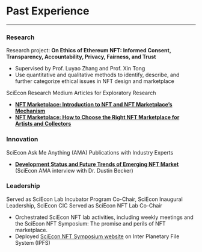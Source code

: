 # **Past Experience**

---

### Research

Research project: **On Ethics of Ethereum NFT: Informed Consent, Transparency, Accountability, Privacy, Fairness, and Trust**

- Supervised by Prof. Luyao Zhang and Prof. Xin Tong
- Use quantitative and qualitative methods to identify, describe, and further categorize ethical issues in NFT design and marketplace

SciEcon Research Medium Articles for Exploratory Research

- **[NFT Marketplace: Introduction to NFT and NFT Marketplace’s Mechanism](https://medium.com/sciecon-research/nft-marketplace-introduction-to-nft-and-nft-marketplaces-mechanism-9e45169841f9)**
- **[NFT Marketplace: How to Choose the Right NFT Marketplace for Artists and Collectors](https://medium.com/sciecon-research/nft-marketplace-how-to-choose-the-right-nft-marketplace-for-artists-and-collectors-5d4cc7cb1918)**

### Innovation

SciEcon Ask Me Anything (AMA) Publications with Industry Experts

- **[Development Status and Future Trends of Emerging NFT Market](https://medium.com/sciecon-ama/development-status-and-future-trends-of-emerging-nft-market-a522ebc968ff)** (SciEcon AMA interview with Dr. Dustin Becker)

### Leadership

Served as SciEcon Lab Incubator Program Co-Chair, SciEcon Inaugural Leadership, SciEcon CIC
Served as SciEcon NFT Lab Co-Chair

- Orchestrated SciEcon NFT lab activities, including weekly meetings and the SciEcon NFT Symposium: The promise and perils of NFT marketplace.
- Deployed [SciEcon NFT Symposium website](https://sciecon-nft-symposium.on.fleek.co/) on Inter Planetary File System (IPFS)